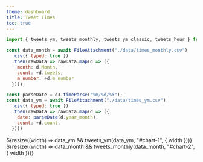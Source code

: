 ```yaml
---
theme: dashboard
title: Tweet Times
toc: true
---
```



```js
import { tweets_ym, tweets_monthly, tweets_ym_classic, tweets_hour } from "./components/tweets_times.js";
```

```js
const data_month = await FileAttachment("./data/times_monthly.csv")
  .csv({ typed: true })
  .then(rawData => rawData.map(d => ({
    month: d.Month,
    count: +d.tweets,
    m_number: +d.m_number
  })));
```

```js
const parseDate = d3.timeParse("%m/%d/%Y");
const data_ym = await FileAttachment("./data/times_ym.csv")
  .csv({ typed: true })
  .then(rawData => rawData.map(d => ({
    date: parseDate(d.year_month),
    count: +d.count,
  })))
```

<div id="chart-1">  </div>
${resize((width) => data_ym && tweets_ym(data_ym, "#chart-1", { width }))}

<div id="chart-2"></div>
${resize((width) => data_month && tweets_monthly(data_month, "#chart-2", { width }))}
